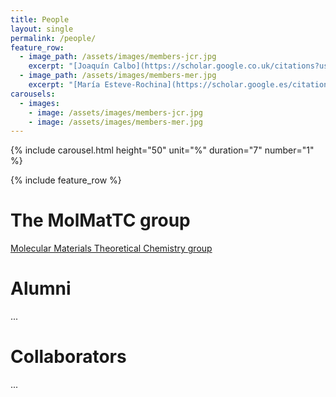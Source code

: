 ```yaml
---
title: People
layout: single
permalink: /people/
feature_row:
  - image_path: /assets/images/members-jcr.jpg
    excerpt: "[Joaquín Calbo](https://scholar.google.co.uk/citations?user=wzmgqIoAAAAJ&hl=en&oi=ao)<br>Principal Investigator"
  - image_path: /assets/images/members-mer.jpg
    excerpt: "[María Esteve-Rochina](https://scholar.google.es/citations?user=Wens4YQAAAAJ&hl=es&oi=ao)<br>PhD Student"
carousels:
  - images: 
    - image: /assets/images/members-jcr.jpg
    - image: /assets/images/members-mer.jpg
---
```



{% include carousel.html height="50" unit="%" duration="7" number="1" %}

{% include feature_row %}

# The MolMatTC group
 
[Molecular Materials Theoretical Chemistry group](http://www.molmattc.com/)

# Alumni
...


# Collaborators
...  



